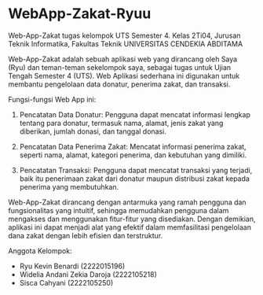 # WebApp-Zakat-Ryuu
Web-App-Zakat tugas kelompok UTS Semester 4. 
Kelas 2Ti04, Jurusan Teknik Informatika, Fakultas Teknik
UNIVERSITAS CENDEKIA ABDITAMA

Web-App-Zakat adalah sebuah aplikasi web yang dirancang oleh Saya (Ryu) dan teman-teman sekelompok saya, sebagai tugas untuk Ujian Tengah Semester 4 (UTS). Web Aplikasi sederhana ini digunakan untuk membantu pengelolaan data donatur, penerima zakat, dan transaksi.

Fungsi-fungsi Web App ini:

1. Pencatatan Data Donatur: Pengguna dapat mencatat informasi lengkap tentang para donatur, termasuk nama, alamat, jenis zakat yang diberikan, jumlah donasi, dan tanggal donasi.

2. Pencatatan Data Penerima Zakat: Mencatat informasi penerima zakat, seperti nama, alamat, kategori penerima, dan kebutuhan yang dimiliki.

3. Pencatatan Transaksi: Pengguna dapat mencatat transaksi yang terjadi, baik itu penerimaan zakat dari donatur maupun distribusi zakat kepada penerima yang membutuhkan.

Web-App-Zakat dirancang dengan antarmuka yang ramah pengguna dan fungsionalitas yang intuitif, sehingga memudahkan pengguna dalam mengakses dan menggunakan fitur-fitur yang disediakan. Dengan demikian, aplikasi ini dapat menjadi alat yang efektif dalam memfasilitasi pengelolaan dana zakat dengan lebih efisien dan terstruktur.

Anggota Kelompok:
  - Ryu Kevin Benardi (2222015196)
  - Widelia Andani Zekia Daroja (2222105218)
  - Sisca Cahyani (2222105250)
